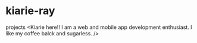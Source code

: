# kiarie-ray
projects
<Kiarie here!!
I am a web and mobile app development enthusiast.
I like my coffee  balck and sugarless. />
